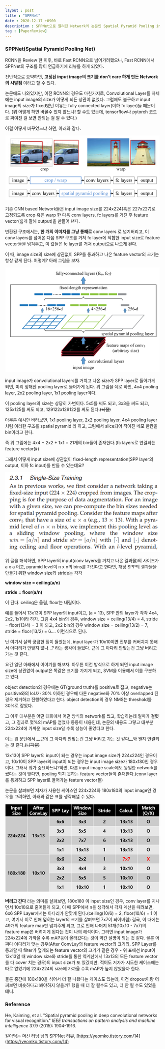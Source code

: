 ```yaml
---
layout : post
title : "SPPNet"
date : 2020-12-17 +0900
description : SPPNet으로 알려진 Network의 논문인 Spatial Pyramid Pooling in Deep Convolutional Networks for Visual Recognition의 리뷰입니다.
tag : [PaperReview]
---
```


### SPPNet(Spatial Pyramid Pooling Net)



 RCNN을 Review 한 이후, 바로 Fast RCNN으로 넘어가려했으나, Fast RCNN에서 SPPNet의 구조를 많이 언급하기에 리뷰를 하게 되었다.



 전반적으로 요약하면, __고정된 input image의 크기를 don't care 하게 만든 Network의 시발점__ 이라고 할 수 있다.



 논문에도 나와있지만, 이전 RCNN의 경우도 마찬가지로, Convolutional Layer들 자체에는 input image의 size가 어떻게 되든 상관이 없었다. 그럼에도 불구하고 input image의 size가 fixed였던 이유는 fully connected layer(이하 fc layer)들 때문이다. (뭐 어떻게 하면 바꿀수 있지 않느냐! 할 수도 있는데, tensorflow나 pytorch 코드로 짜여진 걸 보면 안되는 걸 알 수 있다.)



 이걸 어떻게 바꾸었느냐 하면, 아래와 같다.

![img1](https://raw.githubusercontent.com/ReaperMaKNaE/reapermaknae.github.io/main/assets/img/20201217-1.png)

 기존 CNN based Network들은  input image size를 224x224(혹은 227x227)로 고정되도록 crop 혹은 warp 한 다음 conv layers, fc layers를 거친 후 feature vector(쉽게 말해 output)을 만들어 낸다.

 변환된 구조에서는, __한 개의 이미지를 그냥 통째로__ conv layers 로 넘겨버리고, 이 conv layers를 넘어온 다음 SPP 구조를 거쳐 fc layer에 적합한 input size로 feature vector들을 넘겨주고, 이 값들은 fc layer를 거쳐 output으로 나오게 된다.

 이 때, image size의 size에 상관없이 SPP를 통과하고 나온 feature vector의 크기는 항상 같게 된다. 어떻게? 아래 그림을 보자.

![img2](https://raw.githubusercontent.com/ReaperMaKNaE/reapermaknae.github.io/main/assets/img/20201217-2.png)

 input image가 convolutional layers를 거치고 나온 size가 SPP layer로 들어가게 되면, 미리 정해진 pooling layer로 들어가게 된다. 위 그림을 예로 하면, 4x4 pooling layer, 2x2 pooling layer, 1x1 pooling layer이다.

 이 pooling layer의 size는 상당히 가변이다. 5x5를 써도 되고, 3x3을 써도 되고, 125x125를 써도 되고, 129122x129122를 써도 된다.~~(뇌절)~~

 아무튼 예시만 바라보면, 1x1 pooling layer, 2x2 pooling layer, 4x4 pooling layer 처럼 이러한 구조를 spatial pyramid 라 하고, 그림에서 slice되어 작아진 네모 한칸을 bin이라고 한다.

 즉 위 그림에는 4x4 + 2x2 + 1x1 = 21개의 bin들이 존재한다.(fc layers로 연결되는 feature vector들)

 그래서 어떻게 input size에 상관없이 fixed-length representation(SPP layer의 output, 이하 fc input)를 만들 수 있는데요?

 ![img3](https://raw.githubusercontent.com/ReaperMaKNaE/reapermaknae.github.io/main/assets/img/20201217-3.png)

 위 글을 해석하면, SPP layer의 input(conv layers를 거치고 나온 결과물)의 사이즈가 a x a 이고, pyramid level이 n x n의 bins를 가진다고 한다면, 해당 SPP의 결과물을 만들기 위한 window size와 stride는 각각

 __window size = ceiling(a/n)__

 __stride = floor(a/n)__

 이 된다. ceiling은 올림, floor는 내림이다.

 예를 들어서 13x13이 SPP layer의 input이고, (a = 13), SPP 안의 layer가 각각 4x4, 2x2, 1x1이라 하자. 그럼 4x4 bin의 경우, window size = ceiling(13/4) = 4, stride = floor(13/4) = 3 이 되고, 2x2 bin의 경우 window size = ceiling(13/2) = 7, stride = floor(13/2) = 6.... 이런식으로 된다.

 난 여기서 살짝 궁금한 점이 들었는데, input layer가 10x10이면 전부를 커버치지 못해서 아다리가 안맞지 않나...? 라는 생각이 들었다. 근데 그 아다리 안맞는건 그냥 버리고 가는 것 같다.

 요건 일단 아래에서 이야기를 해보자. 아무튼 이런 방식으로 하게 되면 input image size에 상관없이 output은 똑같은 크기를 가지게 되고, SVM을 이용해서 이를 구분하고 있다.

 object detection의 경우에는 GT(ground truth)를 positive로 잡고, negative는 positive와의 IoU가 30% 이하인 경우에 다른 negative와 70% 이상 overlapped 된 경우 제거하고 진행하였다고 한다. object detection의 경우 NMS는 threshold를 30%로 잡았다.

 그 이후 대부분은 어떤 대회에서 어떤 방식의 network를 썼고, 학습하는데 얼마가 걸렸고, 그 결과로 몇%의 mAP를 얻었다 등등이 내용인데, 논문의 내용도 그렇고 대부분 224x224에 가까운 input size일 수록 성능이 좋았다고 한다.



 이는 윗 문단에서 __근데 그 아다리 안맞는건 그냥 버리고 가는 것 같다__와 왠지 연결되는 것 같다.~~(뇌피셜)~~ 

 13x13이 SPP layer의 input이 되는 경우는 input image size가 224x224인 경우이고, 10x10이 SPP layer의 input이 되는 경우는 input image size가 180x180인 경우이다. 그래서 뭐가 중요하느냐?하면, 다른 input image scale에도 동일한 network를 썼다는 것이 맞다면, pooling 되지 못하는 feature vector들이 존재한다.(conv layer를 통과하고 SPP layer로 들어가는 feature vector들)

  논문을 살펴보면 저자가 사용한 케이스인 224x224와 180x180의 input image인 경우를 고려하면, 아래와 같은 표를 생각해낼 수 있다.

 ![img4](https://raw.githubusercontent.com/ReaperMaKNaE/reapermaknae.github.io/main/assets/img/20201217-4.png)

 __버리고 간다__ 라는 의미를 살펴보면, 180x180 이 input size인 경우, conv layer를 지나면서 10x10으로 줄어들게 되고, 이 때 SPP에서 n을 생각해서 각자 계산을 때려보면, 6x6 SPP Layer에서는 아다리가 안맞게 된다.(ceiling(10/6) = 2, floor(10/6) = 1 이고, 여기서 이로 인해 덮히는 layer의 크기를 살펴보면 7x7이 되어버림) 결국, 이 때에는 49개의 feature map만 넘겨주게 되고, 그로 인해 나머지 51개(10x10 - 7x7)의 feature map은 버려지게 된다는 것이 나의 해석이다. 그러면 input image가 224x224에 가까울 수록 mAP등이 올라갔다는 것이 약간 설명이 되는 것 같다. 물론 어쩌다 아다리가 맞는 경우(After ConvLay의 feature vector의 크기와, SPP Layer를 통과할 때 filter가 덮게되는 feature vector의 크기가 같은 경우 - 위 표에선 input이 13x13일 때 window size와 stride를 통한 역계산에서 13x13의 모든 feature vector를 다 cover 치는 경우)의 input size가 또 있겠지만, 적어도 저자가 시도한 케이스에는 따로 없었기에 224x224의 size에 가까울 수록 mAP가 높지 않았을까 한다.

 물론 중간에 180x180을 섞어서 더 잘 나왔다는 케이스도 있는데, 이건 dropout이랑 어찌보면 비슷하다고 봐야하지 않을까? 했을 때 더 잘 될수도 있고, 더 안 될 수도 있었을테니.

 

### Reference

He, Kaiming, et al. "Spatial pyramid pooling in deep convolutional networks for visual recognition." *IEEE transactions on pattern analysis and machine intelligence* 37.9 (2015): 1904-1916.

갈아먹는 머신 러닝 님의 SPPNet 리뷰, [https://yeomko.tistory.com/14](https://yeomko.tistory.com/14)